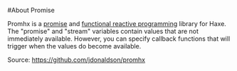 #About Promise

>
Promhx is a [promise](https://en.wikipedia.org/wiki/Futures_and_promises) and [functional reactive programming](https://en.wikipedia.org/wiki/Functional_reactive_programming) library for Haxe. The "promise" and "stream" variables contain values that are not immediately available. However, you can specify callback functions that will trigger when the values do become available.



Source: https://github.com/jdonaldson/promhx

